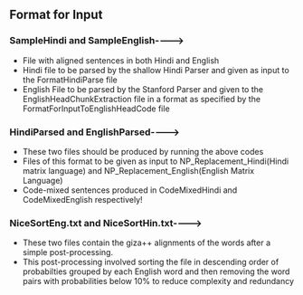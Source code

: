 ## Format for Input

### SampleHindi and SampleEnglish---->

* File with aligned sentences in both Hindi and English
* Hindi file to be parsed by the shallow Hindi Parser and given as input to the FormatHindiParse file
* English File to be parsed by the Stanford Parser and given to the EnglishHeadChunkExtraction file in a format as specified by the FormatForInputToEnglishHeadCode file

### HindiParsed and EnglishParsed---->
* These two files should be produced by running the above codes
* Files of this format to be given as input to NP_Replacement_Hindi(Hindi matrix language) and NP_Replacement_English(English Matrix Language)
* Code-mixed sentences produced in CodeMixedHindi and CodeMixedEnglish respectively!

### NiceSortEng.txt and NiceSortHin.txt---->
* These two files contain the giza++ alignments of the words after a simple post-processing.
* This post-processing involved sorting the file in descending order of probabilties grouped by each English word and then removing the word pairs with probabilities below 10% to reduce complexity and redundancy
